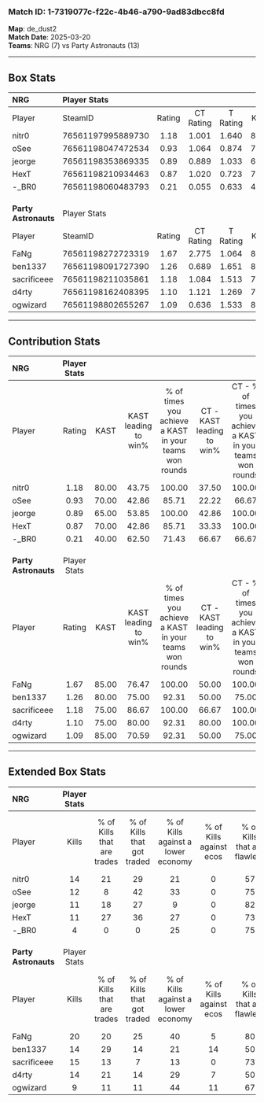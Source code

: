 ### Match ID: 1-7319077c-f22c-4b46-a790-9ad83dbcc8fd  
**Map**: de_dust2  
**Match Date**: 2025-03-20  
**Teams**: NRG (7) vs Party Astronauts (13)  

---  

## Box Stats  

| **NRG**              | Player Stats      |        |           |          |       |       |       |         |        |      |     |
| :- | :- | :-: | :-: | :-: | :-: | :-: | :-: | :-: | :-: | :-: | :-: |
| Player               | SteamID           | Rating | CT Rating | T Rating | KAST  |  ADR  | Kills | Assists | Deaths | K/D  | HS% |
| nitr0                | 76561197995889730 |  1.18  |   1.001   |  1.640   | 80.00 | 80.5  |  14   |    3    |   13   | 1.08 | 50  |
| oSee                 | 76561198047472534 |  0.93  |   1.064   |  0.874   | 70.00 | 61.9  |  12   |    3    |   14   | 0.86 | 50  |
| jeorge               | 76561198353869335 |  0.89  |   0.889   |  1.033   | 65.00 | 72.0  |  11   |    5    |   14   | 0.79 | 54  |
| HexT                 | 76561198210934463 |  0.87  |   1.020   |  0.723   | 70.00 | 49.5  |  11   |    3    |   13   | 0.85 | 54  |
| -_BR0                | 76561198060483793 |  0.21  |   0.055   |  0.633   | 40.00 | 43.5  |   4   |    4    |   18   | 0.22 | 75  |
|                      |                   |        |           |          |       |       |       |         |        |      |     |
|                      |                   |        |           |          |       |       |       |         |        |      |     |
|                      |                   |        |           |          |       |       |       |         |        |      |     |
| **Party Astronauts** | Player Stats      |        |           |          |       |       |       |         |        |      |     |
| Player               | SteamID           | Rating | CT Rating | T Rating | KAST  |  ADR  | Kills | Assists | Deaths | K/D  | HS% |
| FaNg                 | 76561198272723319 |  1.67  |   2.775   |  1.064   | 85.00 | 105.4 |  20   |    5    |   9    | 2.22 | 65  |
| ben1337              | 76561198091727390 |  1.26  |   0.689   |  1.651   | 80.00 | 85.4  |  14   |    5    |   11   | 1.27 | 57  |
| sacrificeee          | 76561198211035861 |  1.18  |   1.084   |  1.513   | 75.00 | 63.0  |  15   |    3    |   11   | 1.36 | 80  |
| d4rty                | 76561198162408395 |  1.10  |   1.121   |  1.269   | 75.00 | 56.1  |  14   |    0    |   11   | 1.27 | 50  |
| ogwizard             | 76561198802655267 |  1.09  |   0.636   |  1.533   | 85.00 | 74.4  |   9   |   10    |   10   | 0.90 | 66  |
---  

## Contribution Stats  

| **NRG**              | Player Stats |       |                      |                                                        |                           |                                                             |                          |                                                            |
| :- | :-: | :-: | :-: | :-: | :-: | :-: | :-: | :-: |
| Player               |    Rating    | KAST  | KAST leading to win% | % of times you achieve a KAST in your teams won rounds | CT - KAST leading to win% | CT - % of times you achieve a KAST in your teams won rounds | T - KAST leading to win% | T - % of times you achieve a KAST in your teams won rounds |
| nitr0                |     1.18     | 80.00 |        43.75         |                         100.00                         |           37.50           |                           100.00                            |          50.00           |                           100.00                           |
| oSee                 |     0.93     | 70.00 |        42.86         |                         85.71                          |           22.22           |                            66.67                            |          80.00           |                           100.00                           |
| jeorge               |     0.89     | 65.00 |        53.85         |                         100.00                         |           42.86           |                           100.00                            |          66.67           |                           100.00                           |
| HexT                 |     0.87     | 70.00 |        42.86         |                         85.71                          |           33.33           |                           100.00                            |          60.00           |                           75.00                            |
| -_BR0                |     0.21     | 40.00 |        62.50         |                         71.43                          |           66.67           |                            66.67                            |          60.00           |                           75.00                            |
|                      |              |       |                      |                                                        |                           |                                                             |                          |                                                            |
|                      |              |       |                      |                                                        |                           |                                                             |                          |                                                            |
|                      |              |       |                      |                                                        |                           |                                                             |                          |                                                            |
| **Party Astronauts** | Player Stats |       |                      |                                                        |                           |                                                             |                          |                                                            |
| Player               |    Rating    | KAST  | KAST leading to win% | % of times you achieve a KAST in your teams won rounds | CT - KAST leading to win% | CT - % of times you achieve a KAST in your teams won rounds | T - KAST leading to win% | T - % of times you achieve a KAST in your teams won rounds |
| FaNg                 |     1.67     | 85.00 |        76.47         |                         100.00                         |           50.00           |                           100.00                            |          100.00          |                           100.00                           |
| ben1337              |     1.26     | 80.00 |        75.00         |                         92.31                          |           50.00           |                            75.00                            |          90.00           |                           100.00                           |
| sacrificeee          |     1.18     | 75.00 |        86.67         |                         100.00                         |           66.67           |                           100.00                            |          100.00          |                           100.00                           |
| d4rty                |     1.10     | 75.00 |        80.00         |                         92.31                          |           80.00           |                           100.00                            |          80.00           |                           88.89                            |
| ogwizard             |     1.09     | 85.00 |        70.59         |                         92.31                          |           50.00           |                            75.00                            |          81.82           |                           100.00                           |
---  

## Extended Box Stats  

| **NRG**              | Player Stats |                            |                            |                                    |                         |                              |                                 |        |                             |                                     |                          |                               |                            |
| :- | :-: | :-: | :-: | :-: | :-: | :-: | :-: | :-: | :-: | :-: | :-: | :-: | :-: |
| Player               |    Kills     | % of Kills that are trades | % of Kills that got traded | % of Kills against a lower economy | % of Kills against ecos | % of Kills that are flawless | % of Kills that are close duels | Deaths | % of Deaths that get traded | % of Deaths against a lower economy | % of Deaths against ecos | % of Deaths that are flawless | % of Deaths that are close |
| nitr0                |      14      |             21             |             29             |                 21                 |            0            |              57              |               14                |   13   |             23              |                 15                  |            0             |              46               |             8              |
| oSee                 |      12      |             8              |             42             |                 33                 |            0            |              75              |                8                |   14   |             14              |                 14                  |            0             |              79               |             7              |
| jeorge               |      11      |             18             |             27             |                 9                  |            0            |              82              |                9                |   14   |             14              |                 21                  |            0             |              57               |             14             |
| HexT                 |      11      |             27             |             36             |                 27                 |            0            |              73              |                9                |   13   |              8              |                 15                  |            0             |              92               |             0              |
| -_BR0                |      4       |             0              |             0              |                 25                 |            0            |              75              |                0                |   18   |             17              |                 22                  |            0             |              56               |             6              |
|                      |              |                            |                            |                                    |                         |                              |                                 |        |                             |                                     |                          |                               |                            |
|                      |              |                            |                            |                                    |                         |                              |                                 |        |                             |                                     |                          |                               |                            |
|                      |              |                            |                            |                                    |                         |                              |                                 |        |                             |                                     |                          |                               |                            |
| **Party Astronauts** | Player Stats |                            |                            |                                    |                         |                              |                                 |        |                             |                                     |                          |                               |                            |
| Player               |    Kills     | % of Kills that are trades | % of Kills that got traded | % of Kills against a lower economy | % of Kills against ecos | % of Kills that are flawless | % of Kills that are close duels | Deaths | % of Deaths that get traded | % of Deaths against a lower economy | % of Deaths against ecos | % of Deaths that are flawless | % of Deaths that are close |
| FaNg                 |      20      |             20             |             25             |                 40                 |            5            |              80              |               10                |   9    |             33              |                 22                  |            0             |              78               |             0              |
| ben1337              |      14      |             29             |             14             |                 21                 |           14            |              50              |               14                |   11   |              0              |                 27                  |            0             |              64               |             27             |
| sacrificeee          |      15      |             13             |             7              |                 13                 |            0            |              73              |                0                |   11   |             55              |                 18                  |            0             |              82               |             0              |
| d4rty                |      14      |             21             |             14             |                 29                 |            7            |              50              |                7                |   11   |             36              |                 18                  |            0             |              82               |             0              |
| ogwizard             |      9       |             11             |             11             |                 44                 |           11            |              67              |                0                |   10   |             30              |                 50                  |            0             |              50               |             20             |
